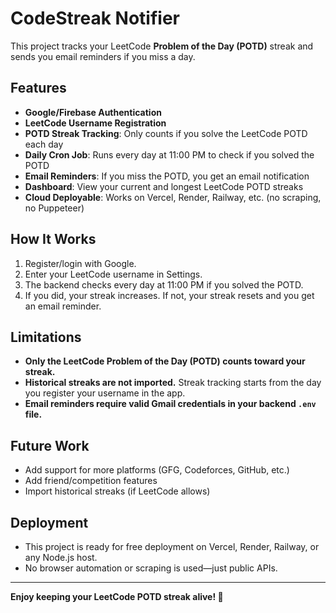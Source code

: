 # CodeStreak Notifier

This project tracks your LeetCode **Problem of the Day (POTD)** streak and sends you email reminders if you miss a day.

## Features
- **Google/Firebase Authentication**
- **LeetCode Username Registration**
- **POTD Streak Tracking**: Only counts if you solve the LeetCode POTD each day
- **Daily Cron Job**: Runs every day at 11:00 PM to check if you solved the POTD
- **Email Reminders**: If you miss the POTD, you get an email notification
- **Dashboard**: View your current and longest LeetCode POTD streaks
- **Cloud Deployable**: Works on Vercel, Render, Railway, etc. (no scraping, no Puppeteer)

## How It Works
1. Register/login with Google.
2. Enter your LeetCode username in Settings.
3. The backend checks every day at 11:00 PM if you solved the POTD.
4. If you did, your streak increases. If not, your streak resets and you get an email reminder.

## Limitations
- **Only the LeetCode Problem of the Day (POTD) counts toward your streak.**
- **Historical streaks are not imported.** Streak tracking starts from the day you register your username in the app.
- **Email reminders require valid Gmail credentials in your backend `.env` file.**

## Future Work
- Add support for more platforms (GFG, Codeforces, GitHub, etc.)
- Add friend/competition features
- Import historical streaks (if LeetCode allows)

## Deployment
- This project is ready for free deployment on Vercel, Render, Railway, or any Node.js host.
- No browser automation or scraping is used—just public APIs.

---

**Enjoy keeping your LeetCode POTD streak alive! 🚀**
